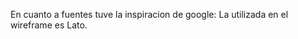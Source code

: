 En cuanto a fuentes tuve la inspiracion de google:
La utilizada en el wireframe es Lato.
<link rel="preconnect" href="https://fonts.googleapis.com">
<link rel="preconnect" href="https://fonts.gstatic.com" crossorigin>
<link href="https://fonts.googleapis.com/css2?family=Lato:wght@100&display=swap" rel="stylesheet"> 